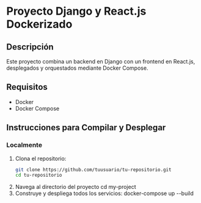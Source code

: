 # Proyecto Django y React.js Dockerizado

## Descripción

Este proyecto combina un backend en Django con un frontend en React.js, desplegados y orquestados mediante Docker Compose.

## Requisitos

- Docker
- Docker Compose

## Instrucciones para Compilar y Desplegar

### Localmente

1. Clona el repositorio:
   ```bash
   git clone https://github.com/tuusuario/tu-repositorio.git
   cd tu-repositorio
2. Navega al directorio del proyecto
    cd my-project
3. Construye y despliega todos los servicios:
    docker-compose up --build